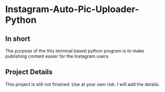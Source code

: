 # Instagram-Auto-Pic-Uploader-Python

## In short
The purpose of the this terminal based python program is to make publishing content easier for the Instagram users. 

## Project Details
This project is still not finished. Use at your own risk. I will add the details.
